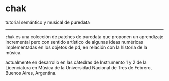# chak
tutorial semántico y musical de puredata

---

```chak``` es una colección de patches de puredata que proponen un aprendizaje incremental pero con sentido artístico de algunas ideas numéricas implementadas en los objetos de pd, en relación con la historia de la música. 

actualmente en desarrollo en las cátedras de Instrumento 1 y 2 de la Licenciatura en Música de la Universidad Nacional de Tres de Febrero, Buenos Aires, Argentina. 

